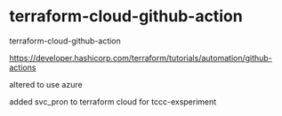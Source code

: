 # terraform-cloud-github-action
terraform-cloud-github-action

https://developer.hashicorp.com/terraform/tutorials/automation/github-actions

altered to use azure

added svc_pron to terraform cloud for tccc-exsperiment